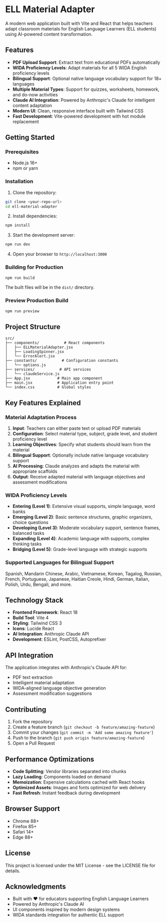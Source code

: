 # ELL Material Adapter

A modern web application built with Vite and React that helps teachers adapt classroom materials for English Language Learners (ELL students) using AI-powered content transformation.

## Features

- **PDF Upload Support**: Extract text from educational PDFs automatically
- **WIDA Proficiency Levels**: Adapt materials for all 5 WIDA English proficiency levels
- **Bilingual Support**: Optional native language vocabulary support for 18+ languages
- **Multiple Material Types**: Support for quizzes, worksheets, homework, and do-now activities
- **Claude AI Integration**: Powered by Anthropic's Claude for intelligent content adaptation
- **Modern UI**: Clean, responsive interface built with Tailwind CSS
- **Fast Development**: Vite-powered development with hot module replacement

## Getting Started

### Prerequisites

- Node.js 16+ 
- npm or yarn

### Installation

1. Clone the repository:
```bash
git clone <your-repo-url>
cd ell-material-adapter
```

2. Install dependencies:
```bash
npm install
```

3. Start the development server:
```bash
npm run dev
```

4. Open your browser to `http://localhost:3000`

### Building for Production

```bash
npm run build
```

The built files will be in the `dist/` directory.

### Preview Production Build

```bash
npm run preview
```

## Project Structure

```
src/
├── components/           # React components
│   ├── ELLMaterialAdapter.jsx
│   ├── LoadingSpinner.jsx
│   └── ErrorAlert.jsx
├── constants/           # Configuration constants
│   └── options.js
├── services/           # API services
│   └── claudeService.js
├── App.jsx            # Main app component
├── main.jsx           # Application entry point
└── index.css          # Global styles
```

## Key Features Explained

### Material Adaptation Process

1. **Input**: Teachers can either paste text or upload PDF materials
2. **Configuration**: Select material type, subject, grade level, and student proficiency level
3. **Learning Objectives**: Specify what students should learn from the material
4. **Bilingual Support**: Optionally include native language vocabulary support
5. **AI Processing**: Claude analyzes and adapts the material with appropriate scaffolds
6. **Output**: Receive adapted material with language objectives and assessment modifications

### WIDA Proficiency Levels

- **Entering (Level 1)**: Extensive visual supports, simple language, word banks
- **Emerging (Level 2)**: Basic sentence structures, graphic organizers, choice questions
- **Developing (Level 3)**: Moderate vocabulary support, sentence frames, balanced tasks
- **Expanding (Level 4)**: Academic language with supports, complex thinking tasks
- **Bridging (Level 5)**: Grade-level language with strategic supports

### Supported Languages for Bilingual Support

Spanish, Mandarin Chinese, Arabic, Vietnamese, Korean, Tagalog, Russian, French, Portuguese, Japanese, Haitian Creole, Hindi, German, Italian, Polish, Urdu, Bengali, and more.

## Technology Stack

- **Frontend Framework**: React 18
- **Build Tool**: Vite 4
- **Styling**: Tailwind CSS 3
- **Icons**: Lucide React
- **AI Integration**: Anthropic Claude API
- **Development**: ESLint, PostCSS, Autoprefixer

## API Integration

The application integrates with Anthropic's Claude API for:
- PDF text extraction
- Intelligent material adaptation
- WIDA-aligned language objective generation
- Assessment modification suggestions

## Contributing

1. Fork the repository
2. Create a feature branch (`git checkout -b feature/amazing-feature`)
3. Commit your changes (`git commit -m 'Add some amazing feature'`)
4. Push to the branch (`git push origin feature/amazing-feature`)
5. Open a Pull Request

## Performance Optimizations

- **Code Splitting**: Vendor libraries separated into chunks
- **Lazy Loading**: Components loaded on demand
- **Memoization**: Expensive calculations cached with React hooks
- **Optimized Assets**: Images and fonts optimized for web delivery
- **Fast Refresh**: Instant feedback during development

## Browser Support

- Chrome 88+
- Firefox 85+
- Safari 14+
- Edge 88+

## License

This project is licensed under the MIT License - see the LICENSE file for details.

## Acknowledgments

- Built with ❤️ for educators supporting English Language Learners
- Powered by Anthropic's Claude AI
- UI components inspired by modern design systems
- WIDA standards integration for authentic ELL support
